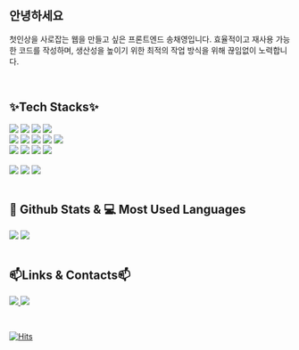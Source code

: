 ## 안녕하세요
첫인상을 사로잡는 웹을 만들고 싶은 프론트엔드 송채영입니다.
효율적이고 재사용 가능한 코드를 작성하며, 생산성을 높이기 위한 최적의 작업 방식을 위해 끊임없이 노력합니다.

<br/> 

## ✨Tech Stacks✨
<div>
<span><img src="https://img.shields.io/badge/javascript-%23F7DF1E.svg?&style=for-the-badge&logo=javascript&logoColor=black" /></span>
<span><img src="https://img.shields.io/badge/react-%2361DAFB.svg?&style=for-the-badge&logo=react&logoColor=black" /></span>
<img src="https://img.shields.io/badge/typescript-%233178C6.svg?&style=for-the-badge&logo=typescript&logoColor=white" />
<img src="https://img.shields.io/badge/next.js-%23000000.svg?&style=for-the-badge&logo=next.js&logoColor=white" /> </div> 
<div style="margin: ; text-align: left;" "text-align: left;">
          <img src="https://img.shields.io/badge/HTML5-E34F26?style=for-the-badge&logo=HTML5&logoColor=white">
          <img src="https://img.shields.io/badge/CSS3-1572B6?style=for-the-badge&logo=CSS3&logoColor=white">
          <img src="https://img.shields.io/badge/React Query-FF4154?style=for-the-badge&logo=React Query&logoColor=white">
          <img src="https://img.shields.io/badge/Recoil-0179f3?style=for-the-badge&logo=Recoil&logoColor=white">
          <img src="https://img.shields.io/badge/Redux-764ABC?style=for-the-badge&logo=Redux&logoColor=white">
          <br/><img src="https://img.shields.io/badge/Node.js-339933?style=for-the-badge&logo=Node.js&logoColor=white">
          <img src="https://img.shields.io/badge/Vercel-000000?style=for-the-badge&logo=Vercel&logoColor=white">
          <img src="https://img.shields.io/badge/Firebase-FFCA28?style=for-the-badge&logo=Firebase&logoColor=white">
          <img src="https://img.shields.io/badge/Netlify-00C7B7?style=for-the-badge&logo=Netlify&logoColor=white"> </div>
          <br/>
    <div style="margin: ; text-align: left;" "text-align: left;"> <img src="https://img.shields.io/badge/Github-181717?style=for-the-badge&logo=Github&logoColor=white">
          <img src="https://img.shields.io/badge/Figma-F24E1E?style=for-the-badge&logo=Figma&logoColor=white">
          <img src="https://img.shields.io/badge/Slack-4A154B?style=for-the-badge&logo=Slack&logoColor=white">
          </div>

<br/>

## 🔋 Github Stats & 💻 Most Used Languages

  <div style="text-align: left;"> 
<div style="text-align: left;"> <img src="https://github-readme-stats.vercel.app/api?username=song-chaeyoung&bg_color=180,010101,00000000&title_color=ffffff&text_color=ffffff"/> <img src="https://github-readme-stats.vercel.app/api/top-langs/?username=song-chaeyoung&layout=compact&bg_color=180,010101,00000000&title_color=ffffff&text_color=ffffff"/> </div> 

<br/>

## 📫Links & Contacts📫
<a href="https://velog.io/@scy512/posts"> <img src="https://img.shields.io/badge/Velog-20C997?style=for-the-badge&logo=Velog&logoColor=white&link="> </a>
<a href=mailto:> <img src="https://img.shields.io/badge/Gmail-EA4335?style=for-the-badge&logo=Gmail&logoColor=white&link=mailto:"> </a>

<br/>

    


[![Hits](https://hits.seeyoufarm.com/api/count/incr/badge.svg?url=https%3A%2F%2Fgithub.com%2Fsong-chaeyoung%2Fhit-counter&count_bg=%23000000&title_bg=%23000000&icon=github.svg&icon_color=%23E7E7E7&title=hits%21&edge_flat=true)](https://hits.seeyoufarm.com)





    
